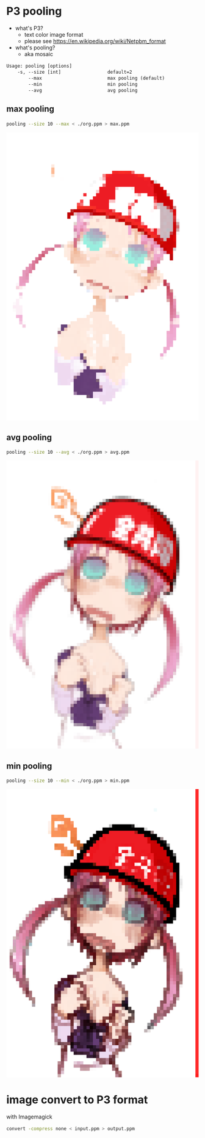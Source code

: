 # P3 pooling

- what's P3?
    - text color image format
    - please see https://en.wikipedia.org/wiki/Netpbm_format
- what's pooling?
    - aka mosaic

```
Usage: pooling [options]
    -s, --size [int]                 default=2
        --max                        max pooling (default)
        --min                        min pooling
        --avg                        avg pooling
```

## max pooling

```bash
pooling --size 10 --max < ./org.ppm > max.ppm
```

![](resources/max.png)

## avg pooling

```bash
pooling --size 10 --avg < ./org.ppm > avg.ppm
```

![](resources/avg.png)

## min pooling

```bash
pooling --size 10 --min < ./org.ppm > min.ppm
```

![](resources/min.png)


# image convert to P3 format

with Imagemagick

```bash
convert -compress none < input.ppm > output.ppm
```

